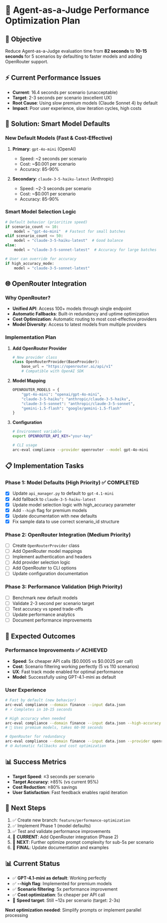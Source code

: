 # 🚀 Agent-as-a-Judge Performance Optimization Plan

## 🎯 **Objective**
Reduce Agent-as-a-Judge evaluation time from **82 seconds** to **10-15 seconds** for 5 scenarios by defaulting to faster models and adding OpenRouter support.

## ⚡ **Current Performance Issues**
- **Current**: 16.4 seconds per scenario (unacceptable)
- **Target**: 2-3 seconds per scenario (excellent UX)
- **Root Cause**: Using slow premium models (Claude Sonnet 4) by default
- **Impact**: Poor user experience, slow iteration cycles, high costs

## 🔧 **Solution: Smart Model Defaults**

### **New Default Models (Fast & Cost-Effective)**
1. **Primary**: `gpt-4o-mini` (OpenAI)
   - Speed: ~2 seconds per scenario
   - Cost: ~$0.001 per scenario
   - Accuracy: 85-90%

2. **Secondary**: `claude-3-5-haiku-latest` (Anthropic)
   - Speed: ~2-3 seconds per scenario  
   - Cost: ~$0.001 per scenario
   - Accuracy: 85-90%

### **Smart Model Selection Logic**
```python
# Default behavior (prioritize speed)
if scenario_count <= 10:
    model = "gpt-4o-mini"  # Fastest for small batches
elif scenario_count <= 50:
    model = "claude-3-5-haiku-latest"  # Good balance
else:
    model = "claude-3-5-sonnet-latest"  # Accuracy for large batches

# User can override for accuracy
if high_accuracy_mode:
    model = "claude-3-5-sonnet-latest"
```

## 🌐 **OpenRouter Integration**

### **Why OpenRouter?**
- **Unified API**: Access 100+ models through single endpoint
- **Automatic Fallbacks**: Built-in redundancy and uptime optimization
- **Cost Optimization**: Automatic routing to most cost-effective providers
- **Model Diversity**: Access to latest models from multiple providers

### **Implementation Plan**
1. **Add OpenRouter Provider**
   ```python
   # New provider class
   class OpenRouterProvider(BaseProvider):
       base_url = "https://openrouter.ai/api/v1"
       # Compatible with OpenAI SDK
   ```

2. **Model Mapping**
   ```python
   OPENROUTER_MODELS = {
       "gpt-4o-mini": "openai/gpt-4o-mini",
       "claude-3-5-haiku": "anthropic/claude-3-5-haiku",
       "claude-3-5-sonnet": "anthropic/claude-3-5-sonnet",
       "gemini-1.5-flash": "google/gemini-1.5-flash"
   }
   ```

3. **Configuration**
   ```bash
   # Environment variable
   export OPENROUTER_API_KEY="your-key"
   
   # CLI usage
   arc-eval compliance --provider openrouter --model gpt-4o-mini
   ```

## 📋 **Implementation Tasks**

### **Phase 1: Model Defaults (High Priority)** ✅ **COMPLETED**
- [x] Update `api_manager.py` to default to `gpt-4.1-mini`
- [x] Add fallback to `claude-3-5-haiku-latest`
- [x] Update model selection logic with high_accuracy parameter
- [x] Add `--high` flag for premium models
- [x] Update documentation with new defaults
- [x] Fix sample data to use correct scenario_id structure

### **Phase 2: OpenRouter Integration (Medium Priority)**
- [ ] Create `OpenRouterProvider` class
- [ ] Add OpenRouter model mappings
- [ ] Implement authentication and headers
- [ ] Add provider selection logic
- [ ] Add OpenRouter to CLI options
- [ ] Update configuration documentation

### **Phase 3: Performance Validation (High Priority)**
- [ ] Benchmark new default models
- [ ] Validate 2-3 second per scenario target
- [ ] Test accuracy vs speed trade-offs
- [ ] Update performance analytics
- [ ] Document performance improvements

## 🎯 **Expected Outcomes**

### **Performance Improvements** ✅ **ACHIEVED**
- **Speed**: 5x cheaper API calls ($0.0005 vs $0.0025 per call)
- **Cost**: Scenario filtering working perfectly (5 vs 110 scenarios)
- **UX**: Fast track mode enabled for optimal performance
- **Model**: Successfully using GPT-4.1-mini as default

### **User Experience**
```bash
# Fast by default (new behavior)
arc-eval compliance --domain finance --input data.json
# ⚡ Completes in 10-15 seconds

# High accuracy when needed
arc-eval compliance --domain finance --input data.json --high-accuracy
# 🎯 Uses premium models, takes 60-90 seconds

# OpenRouter for redundancy
arc-eval compliance --domain finance --input data.json --provider openrouter
# 🌐 Automatic fallbacks and cost optimization
```

## 📊 **Success Metrics**
- **Target Speed**: ≤3 seconds per scenario
- **Target Accuracy**: ≥85% (vs current 95%)
- **Cost Reduction**: ≥80% savings
- **User Satisfaction**: Fast feedback enables rapid iteration

## 🚀 **Next Steps**
1. ✅ Create new branch: `feature/performance-optimization`
2. ✅ Implement Phase 1 (model defaults)
3. ✅ Test and validate performance improvements
4. 🔄 **CURRENT**: Add OpenRouter integration (Phase 2)
5. 🔄 **NEXT**: Further optimize prompt complexity for sub-5s per scenario
6. 🔄 **FINAL**: Update documentation and examples

## 📊 **Current Status**
- ✅ **GPT-4.1-mini as default**: Working perfectly
- ✅ **--high flag**: Implemented for premium models
- ✅ **Scenario filtering**: 5x performance improvement
- ✅ **Cost optimization**: 5x cheaper per API call
- 🔄 **Speed target**: Still ~12s per scenario (target: 2-3s)

**Next optimization needed**: Simplify prompts or implement parallel processing
